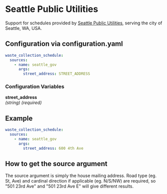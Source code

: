 # Seattle Public Utilities

Support for schedules provided by [Seattle Public Utilities](https://myutilities.seattle.gov/eportal/#/accountlookup/calendar), serving the city of Seattle, WA, USA.

## Configuration via configuration.yaml

```yaml
waste_collection_schedule:
  sources:
    - name: seattle_gov
      args:
        street_address: STREET_ADDRESS
```

### Configuration Variables

**street_address**<br>
*(string) (required)*

## Example

```yaml
waste_collection_schedule:
  sources:
    - name: seattle_gov
      args:
        street_address: 600 4th Ave
```

## How to get the source argument

The source argument is simply the house mailing address. Road type (eg. St, Ave) and cardinal direction if applicable (eg. N/S/NW) are required, so "501 23rd Ave" and "501 23rd Ave E" will give different results.